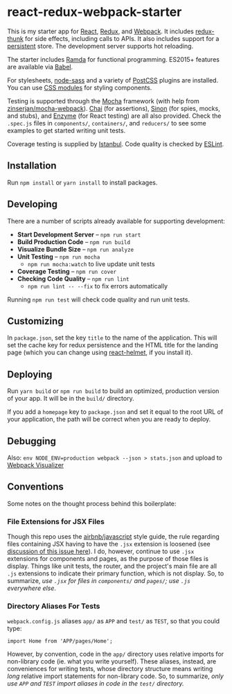 # react-redux-webpack-starter

This is my starter app for [React](https://reactjs.org/), [Redux](https://redux.js.org/), and [Webpack](https://webpack.js.org/). It includes [redux-thunk](https://github.com/reduxjs/redux-thunk) for side effects, including calls to APIs. It also includes support for a [persistent](https://github.com/rt2zz/redux-persist) store. The development server supports hot reloading.

The starter includes [Ramda](https://ramdajs.org) for functional programming. ES2015+ features are available via [Babel](https://babeljs.io).

For stylesheets, [node-sass](https://github.com/sass/node-sass) and a variety of [PostCSS](http://postcss.org/) plugins are installed. You can use [CSS modules](https://github.com/css-modules/css-modules) for styling components.

Testing is supported through the [Mocha](https://mochajs.org/) framework (with help from [zinserjan/mocha-webpack](https://github.com/zinserjan/mocha-webpack/)). [Chai](http://chaijs.com/) (for assertions), [Sinon](http://sinonjs.org/) (for spies, mocks, and stubs), and [Enzyme](http://airbnb.io/enzyme/) (for React testing) are all also provided. Check the `.spec.js` files in `components/`, 	`containers/`, and `reducers/` to see some examples to get started writing unit tests.

Coverage testing is supplied by [Istanbul](https://istanbul.js.org/). Code quality is checked by [ESLint](https://eslint.org/).

## Installation

Run `npm install` or `yarn install` to install packages.

## Developing

There are a number of scripts already available for supporting development:

* **Start Development Server** – `npm run start`
* **Build Production Code** – `npm run build`
* **Visualize Bundle Size** – `npm run analyze`
* **Unit Testing** – `npm run mocha`
	* `npm run mocha:watch` to live update unit tests
* **Coverage Testing** – `npm run cover`
* **Checking Code Quality** – `npm run lint`
	* `npm run lint -- --fix` to fix errors automatically

Running `npm run test` will check code quality and run unit tests.

## Customizing

In `package.json`, set the key `title` to the name of the application. This will set the cache key for redux persistence and the HTML title for the landing page (which you can change using [react-helmet](https://github.com/nfl/react-helmet), if you install it).

## Deploying

Run `yarn build` or `npm run build` to build an optimized, production version of your app. It will be in the `build/` directory.

If you add a `homepage` key to `package.json` and set it equal to the root URL of your application, the path will be correct when you are ready to deploy.

## Debugging

Also: `env NODE_ENV=production webpack --json > stats.json` and upload to [Webpack Visualizer](https://chrisbateman.github.io/webpack-visualizer/)

## Conventions

Some notes on the thought process behind this boilerplate:

### File Extensions for JSX Files

Though this repo uses the [airbnb/javascript](https://github.com/airbnb/javascript) style guide, the rule regarding files containing JSX having to have the `.jsx` extension is loosened (see [discussion of this issue here](https://github.com/airbnb/javascript)). I do, however, continue to use `.jsx` extensions for components and pages, as the purpose of those files is display. Things like unit tests, the router, and the project's main file are all `.js` extensions to indicate their primary function, which is not display. So, to summarize, *use `.jsx` for files in `components/` and `pages/`; use `.js` everywhere else*.

### Directory Aliases For Tests

`webpack.config.js` aliases `app/` as `APP` and `test/` as `TEST`, so that you could type:

~~~
import Home from 'APP/pages/Home';
~~~

However, by convention, code in the `app/` directory uses relative imports for non-library code (ie. what you write yourself). These aliases, instead, are conveniences for writing tests, whose directory structure means writing *long* relative import statements for non-library code. So, to summarize, *only use `APP` and `TEST` import aliases in code in the `test/` directory.*
